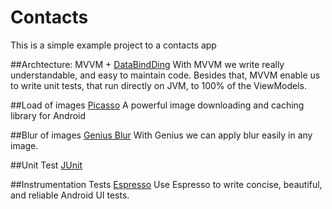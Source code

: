 # Contacts
This is a simple example project to a contacts app

##Archtecture:
MVVM + [DataBindDing](https://developer.android.com/topic/libraries/data-binding/index.html)
With MVVM we write really understandable, and easy to maintain code. Besides that, MVVM enable us to write unit tests, that run directly on JVM, to 100% of the ViewModels.

##Load of images
[Picasso](http://square.github.io/picasso/)
A powerful image downloading and caching library for Android

##Blur of images
[Genius Blur](http://genius.qiujuer.net/module/blur.html)
With Genius we can apply blur easily in any image.

##Unit Test
[JUnit](http://junit.org/junit4/)

##Instrumentation Tests
[Espresso](https://google.github.io/android-testing-support-library/docs/espresso/)
Use Espresso to write concise, beautiful, and reliable Android UI tests.



